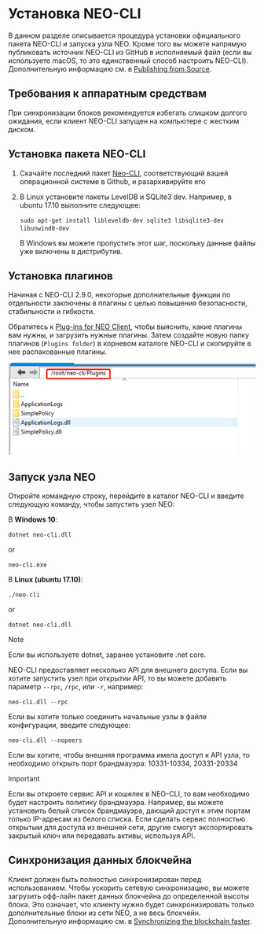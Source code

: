# Установка NEO-CLI

В данном разделе описывается процедура установки официального пакета NEO-CLI и запуска узла NEO. Кроме того вы можете напрямую публиковать источник NEO-CLI из GitHub в исполняемый файл (если вы используете macOS, то это единственный способ настроить NEO-CLI). Дополнительную информацию см. в [Publishing from Source](publish.md).

## Требования к аппаратным средствам 

При синхронизации блоков рекомендуется избегать слишком долгого ожидания, если клиент NEO-CLI запущен на компьютере с  жестким диском.

## Установка пакета NEO-CLI 

1. Скачайте последний пакет [Neo-CLI](https://github.com/neo-project/neo-cli/releases), соответствующий вашей операционной системе в Github, и разархивируйте его

2. В Linux установите пакеты LevelDB и SQLite3 dev. Например, в ubuntu 17.10 выполните следующее:

   ```
   sudo apt-get install libleveldb-dev sqlite3 libsqlite3-dev libunwind8-dev
   ```

   В Windows вы можете пропустить этот шаг, поскольку данные файлы уже включены в дистрибутив.

## Установка плагинов

Начиная с NEO-CLI 2.9.0, некоторые дополнительные функции по отдельности заключены в плагины с целью повышения безопасности, стабильности и гибкости.

Обратитесь к  [Plug-ins for NEO Client](../plugin.md), чтобы выяснить, какие плагины вам нужны, и загрузить нужные плагины. Затем создайте новую папку плагинов (`Plugins folder`) в корневом каталоге NEO-CLI и скопируйте в нее распакованные плагины.

![](../../../assets/plugins.png)

## Запуск узла NEO 

Откройте командную строку, перейдите в каталог NEO-CLI и введите следующую команду, чтобы запустить узел NEO:

В **Windows 10**:

```
dotnet neo-cli.dll
```

or 

```
neo-cli.exe
```

В **Linux (ubuntu 17.10)**:

```
./neo-cli
```

or

```
dotnet neo-cli.dll
```

> [!Note]
>
> Если вы используете dotnet, заранее установите .net core.

NEO-CLI предоставляет несколько API для внешнего доступа. Если вы хотите запустить узел при открытии API, то вы можете добавить параметр `--rpc`, `/rpc`, или `-r`, например:

```
neo-cli.dll --rpc
```
Если вы хотите только соединить начальные узлы в файле конфигурации, введите следующее:

```
neo-cli.dll --nopeers 
```

Если вы хотите, чтобы внешняя программа имела доступ к API узла, то необходимо открыть порт брандмауэра: 10331-10334, 20331-20334

> [!Important]
>
> Если вы откроете сервис API и кошелек в NEO-CLI, то вам необходимо будет настроить политику брандмауэра. Например, вы можете установить белый список брандмауэра, дающий доступ к этим портам только IP-адресам из белого списка. Если сделать сервис полностью открытым для доступа из внешней сети, другие смогут экспортировать закрытый ключ или передавать активы, используя API.

## Синхронизация данных блокчейна 

Клиент должен быть полностью синхронизирован перед использованием. Чтобы ускорить сетевую синхронизацию, вы можете загрузить офф-лайн пакет данных блокчейна до определенной высоты блока. Это означает, что клиенту нужно будет синхронизировать только дополнительные блоки из сети NEO, а не весь блокчейн.
Дополнительную информацию см. в [Synchronizing the blockchain faster](../../network/syncblocks.md).